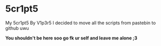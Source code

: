 # 5cr1pt5
My 5cr1pt5 By V1p3r5
I decided to move all the scripts from pastebin to github uwu

**You shouldn't be here soo go fk ur self and leave me alone ;3**
